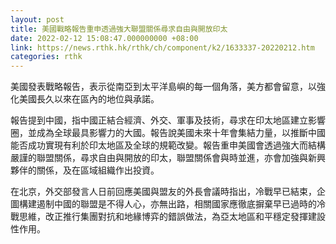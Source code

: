 ```yaml
---
layout: post
title: 美國戰略報告重申透過強大聯盟關係尋求自由與開放印太
date: 2022-02-12 15:08:47.000000000 +08:00
link: https://news.rthk.hk/rthk/ch/component/k2/1633337-20220212.htm
categories: rthk
---
```


美國發表戰略報告，表示從南亞到太平洋島嶼的每一個角落，美方都會留意，以強化美國長久以來在區內的地位與承諾。

報告提到中國，指中國正結合經濟、外交、軍事及技術，尋求在印太地區建立影響圈，並成為全球最具影響力的大國。報告說美國未來十年會集結力量，以推斷中國能否成功實現有利於印太地區及全球的規範改變。報告重申美國會透過強大而結構嚴謹的聯盟關係，尋求自由與開放的印太，聯盟關係會與時並進，亦會加強與新興夥伴的關係，及在區域組織作出投資。

在北京，外交部發言人日前回應美國與盟友的外長會議時指出，冷戰早已結束，企圖構建遏制中國的聯盟是不得人心，亦無出路，相關國家應徹底摒棄早已過時的冷戰思維，改正推行集團對抗和地緣博弈的錯誤做法，為亞太地區和平穩定發揮建設性作用。
